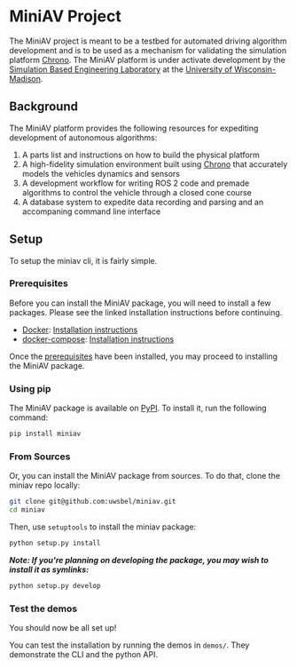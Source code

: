 # MiniAV Project

The MiniAV project is meant to be a testbed for automated driving algorithm development and is to be used as a mechanism for validating the simulation platform [Chrono](https://projectchrono.org). The MiniAV platform is under activate development by the [Simulation Based Engineering Laboratory](https://sbel.wisc.edu) at the [University of Wisconsin-Madison](https://wisc.edu). 

## Background

The MiniAV platform provides the following resources for expediting development of autonomous algorithms:
1. A parts list and instructions on how to build the physical platform
2. A high-fidelity simulation environment built using [Chrono](https://projectchrono.org) that accurately models the vehicles dynamics and sensors
3. A development workflow for writing ROS 2 code and premade algorithms to control the vehicle through a closed cone course
4. A database system to expedite data recording and parsing and an accompaning command line interface

## Setup

To setup the miniav cli, it is fairly simple. 

### Prerequisites

Before you can install the MiniAV package, you will need to install a few packages. Please see the linked installation instructions before continuing.
- [Docker](https://docker.com): [Installation instructions](https://docs.docker.com/get-docker/)
- [docker-compose](https://docs.docker.com/compose/): [Installation instructions](https://docs.docker.com/compose/install/)

Once the [prerequisites](#prerequisites) have been installed, you may proceed to installing the MiniAV package.

### Using pip

The MiniAV package is available on [PyPI](https://pypi.org/project/miniav). To install it, run the following command:

```bash
pip install miniav
```

### From Sources

Or, you can install the MiniAV package from sources. To do that, clone the miniav repo locally:

```bash
git clone git@github.com:uwsbel/miniav.git
cd miniav
```

Then, use `setuptools` to install the miniav package:

```bash
python setup.py install
```

_**Note: If you're planning on developing the package, you may wish to install it as symlinks:**_

```bash
python setup.py develop
```

### Test the demos

You should now be all set up!

You can test the installation by running the demos in `demos/`. They demonstrate the CLI and the python API.
